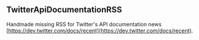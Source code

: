 ## TwitterApiDocumentationRSS

Handmade missing RSS for Twitter's API documentation news [https://dev.twitter.com/docs/recent](https://dev.twitter.com/docs/recent).
